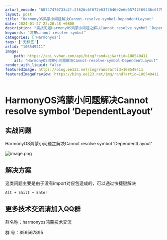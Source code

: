```yaml
---
arturl_encode: "68747470733a2f:2f626c6f672e6373646e2e6e65742f69436c6f7564456e642f:61727469636c652f64657461696c732f313038353439343131"
layout: post
title: "HarmonyOS鸿蒙小问题解决Cannot-resolve-symbol-DependentLayout"
date: 2024-01-27 22:20:48 +0800
description: "实战问题HarmonyOS鸿蒙小问题之解决Cannot resolve symbol ‘Depend"
keywords: "鸿蒙cannot resolve symbol"
categories: ['Harmonyos']
tags: ['无标签']
artid: "108549411"
image:
    path: https://api.vvhan.com/api/bing?rand=sj&artid=108549411
    alt: "HarmonyOS鸿蒙小问题解决Cannot-resolve-symbol-DependentLayout"
render_with_liquid: false
featuredImage: https://bing.ee123.net/img/rand?artid=108549411
featuredImagePreview: https://bing.ee123.net/img/rand?artid=108549411
---
```


# HarmonyOS鸿蒙小问题解决Cannot resolve symbol ‘DependentLayout‘

## 实战问题

HarmonyOS鸿蒙小问题之解决Cannot resolve symbol ‘DependentLayout’

![image.png](https://i-blog.csdnimg.cn/blog_migrate/44c4cd77609a431bc8cc3a6aafc63481.png)

## 解决方案

这类问题主要是由于没有import对应包造成的，可以通过快捷键解决

```
Alt + Shilt + Enter

```

## 更多技术交流请加入QQ群

群名称：harmonyos鸿蒙技术交流
  
群 号：856567895